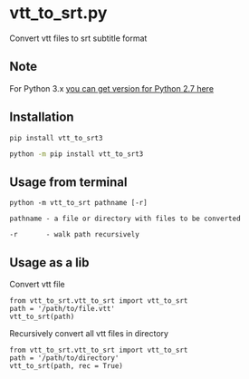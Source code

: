 # vtt_to_srt.py
Convert vtt files to srt subtitle format

## Note
For Python 3.x [you can get version for Python 2.7 here](https://github.com/jansenicus/vtt-to-srt.py)

## Installation
```shell
pip install vtt_to_srt3
```

```cmd
python -m pip install vtt_to_srt3
```

## Usage from terminal

```shell
python -m vtt_to_srt pathname [-r]

pathname - a file or directory with files to be converted 

-r       - walk path recursively                          
```

## Usage as a lib

Convert vtt file
```shell
from vtt_to_srt.vtt_to_srt import vtt_to_srt
path = '/path/to/file.vtt'
vtt_to_srt(path)
```		
		
Recursively convert all vtt files in directory
```shell
from vtt_to_srt.vtt_to_srt import vtt_to_srt
path = '/path/to/directory'
vtt_to_srt(path, rec = True)
```
